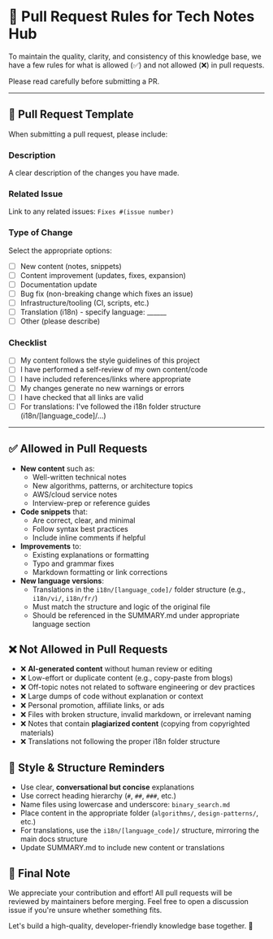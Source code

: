 # 📏 Pull Request Rules for Tech Notes Hub

To maintain the quality, clarity, and consistency of this knowledge base, we have a few rules for what is allowed (✅) and not allowed (❌) in pull requests.

Please read carefully before submitting a PR.

---

## 📝 Pull Request Template

When submitting a pull request, please include:

### Description
A clear description of the changes you have made.

### Related Issue
Link to any related issues: `Fixes #(issue number)`

### Type of Change
Select the appropriate options:
- [ ] New content (notes, snippets)
- [ ] Content improvement (updates, fixes, expansion)
- [ ] Documentation update
- [ ] Bug fix (non-breaking change which fixes an issue)
- [ ] Infrastructure/tooling (CI, scripts, etc.)
- [ ] Translation (i18n) - specify language: ______
- [ ] Other (please describe)

### Checklist
- [ ] My content follows the style guidelines of this project
- [ ] I have performed a self-review of my own content/code
- [ ] I have included references/links where appropriate
- [ ] My changes generate no new warnings or errors
- [ ] I have checked that all links are valid
- [ ] For translations: I've followed the i18n folder structure (i18n/[language_code]/...)

---

## ✅ Allowed in Pull Requests

- **New content** such as:
  - Well-written technical notes
  - New algorithms, patterns, or architecture topics
  - AWS/cloud service notes
  - Interview-prep or reference guides
- **Code snippets** that:
  - Are correct, clear, and minimal
  - Follow syntax best practices
  - Include inline comments if helpful
- **Improvements** to:
  - Existing explanations or formatting
  - Typo and grammar fixes
  - Markdown formatting or link corrections
- **New language versions**:
  - Translations in the `i18n/[language_code]/` folder structure (e.g., `i18n/vi/`, `i18n/fr/`)
  - Must match the structure and logic of the original file
  - Should be referenced in the SUMMARY.md under appropriate language section

## ❌ Not Allowed in Pull Requests

- ❌ **AI-generated content** without human review or editing
- ❌ Low-effort or duplicate content (e.g., copy-paste from blogs)
- ❌ Off-topic notes not related to software engineering or dev practices
- ❌ Large dumps of code without explanation or context
- ❌ Personal promotion, affiliate links, or ads
- ❌ Files with broken structure, invalid markdown, or irrelevant naming
- ❌ Notes that contain **plagiarized content** (copying from copyrighted materials)
- ❌ Translations not following the proper i18n folder structure

## 🔖 Style & Structure Reminders

- Use clear, **conversational but concise** explanations
- Use correct heading hierarchy (`#`, `##`, `###`, etc.)
- Name files using lowercase and underscore: `binary_search.md`
- Place content in the appropriate folder (`algorithms/`, `design-patterns/`, etc.)
- For translations, use the `i18n/[language_code]/` structure, mirroring the main docs structure
- Update SUMMARY.md to include new content or translations

## 📢 Final Note

We appreciate your contribution and effort!
All pull requests will be reviewed by maintainers before merging.
Feel free to open a discussion issue if you're unsure whether something fits.

Let's build a high-quality, developer-friendly knowledge base together. 🚀
